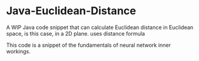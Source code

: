 # Java-Euclidean-Distance
A WIP Java code snippet that can calculate Euclidean distance in Euclidean space, is this case, in a 2D plane. uses distance formula

This code is a snippet of the fundamentals of neural network inner workings. 



